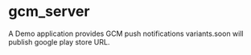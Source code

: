 gcm_server
==========

A Demo application provides GCM push notifications variants.soon will publish google play store URL.
